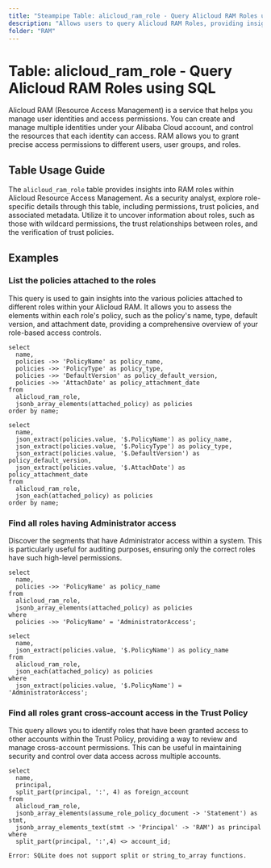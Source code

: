 ```yaml
---
title: "Steampipe Table: alicloud_ram_role - Query Alicloud RAM Roles using SQL"
description: "Allows users to query Alicloud RAM Roles, providing insights into role-specific details, permissions, and trust policies."
folder: "RAM"
---
```


# Table: alicloud_ram_role - Query Alicloud RAM Roles using SQL

Alicloud RAM (Resource Access Management) is a service that helps you manage user identities and access permissions. You can create and manage multiple identities under your Alibaba Cloud account, and control the resources that each identity can access. RAM allows you to grant precise access permissions to different users, user groups, and roles.

## Table Usage Guide

The `alicloud_ram_role` table provides insights into RAM roles within Alicloud Resource Access Management. As a security analyst, explore role-specific details through this table, including permissions, trust policies, and associated metadata. Utilize it to uncover information about roles, such as those with wildcard permissions, the trust relationships between roles, and the verification of trust policies.

## Examples

### List the policies attached to the roles
This query is used to gain insights into the various policies attached to different roles within your Alicloud RAM. It allows you to assess the elements within each role's policy, such as the policy's name, type, default version, and attachment date, providing a comprehensive overview of your role-based access controls.

```sql+postgres
select
  name,
  policies ->> 'PolicyName' as policy_name,
  policies ->> 'PolicyType' as policy_type,
  policies ->> 'DefaultVersion' as policy_default_version,
  policies ->> 'AttachDate' as policy_attachment_date
from
  alicloud_ram_role,
  jsonb_array_elements(attached_policy) as policies
order by name;
```

```sql+sqlite
select
  name,
  json_extract(policies.value, '$.PolicyName') as policy_name,
  json_extract(policies.value, '$.PolicyType') as policy_type,
  json_extract(policies.value, '$.DefaultVersion') as policy_default_version,
  json_extract(policies.value, '$.AttachDate') as policy_attachment_date
from
  alicloud_ram_role,
  json_each(attached_policy) as policies
order by name;
```

### Find all roles having Administrator access
Discover the segments that have Administrator access within a system. This is particularly useful for auditing purposes, ensuring only the correct roles have such high-level permissions.

```sql+postgres
select
  name,
  policies ->> 'PolicyName' as policy_name
from
  alicloud_ram_role,
  jsonb_array_elements(attached_policy) as policies
where 
  policies ->> 'PolicyName' = 'AdministratorAccess';
```

```sql+sqlite
select
  name,
  json_extract(policies.value, '$.PolicyName') as policy_name
from
  alicloud_ram_role,
  json_each(attached_policy) as policies
where 
  json_extract(policies.value, '$.PolicyName') = 'AdministratorAccess';
```



### Find all roles grant cross-account access in the Trust Policy
This query allows you to identify roles that have been granted access to other accounts within the Trust Policy, providing a way to review and manage cross-account permissions. This can be useful in maintaining security and control over data access across multiple accounts.

```sql+postgres
select
  name,
  principal,
  split_part(principal, ':', 4) as foreign_account
from
  alicloud_ram_role,
  jsonb_array_elements(assume_role_policy_document -> 'Statement') as stmt,
  jsonb_array_elements_text(stmt -> 'Principal' -> 'RAM') as principal
where 
  split_part(principal, ':',4) <> account_id;
```

```sql+sqlite
Error: SQLite does not support split or string_to_array functions.
```